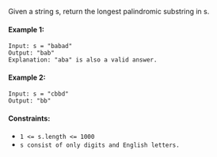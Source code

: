 Given a string s, return the longest palindromic substring in s.
#### Example 1:

```
Input: s = "babad"
Output: "bab"
Explanation: "aba" is also a valid answer.
```

#### Example 2:
```
Input: s = "cbbd"
Output: "bb"
```

#### Constraints:

- ```1 <= s.length <= 1000```
- ```s consist of only digits and English letters.```